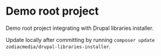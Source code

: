 # Demo root project

Demo root project integrating with Drupal libraries installer.

Update locally after committing by running `composer update zodiacmedia/drupal-libraries-installer`.

